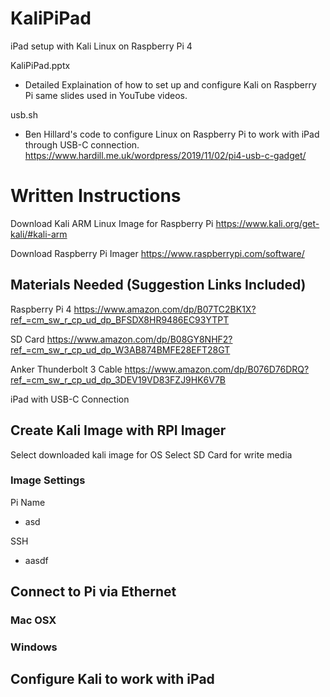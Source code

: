 # KaliPiPad
iPad setup with Kali Linux on Raspberry Pi 4

KaliPiPad.pptx
- Detailed Explaination of how to set up and configure Kali on Raspberry Pi same slides used in YouTube videos.

usb.sh
- Ben Hillard's code to configure Linux on Raspberry Pi to work with iPad through USB-C connection. https://www.hardill.me.uk/wordpress/2019/11/02/pi4-usb-c-gadget/


# Written Instructions

Download Kali ARM Linux Image for Raspberry Pi https://www.kali.org/get-kali/#kali-arm

Download Raspberry Pi Imager https://www.raspberrypi.com/software/
## Materials Needed (Suggestion Links Included)
Raspberry Pi 4 https://www.amazon.com/dp/B07TC2BK1X?ref_=cm_sw_r_cp_ud_dp_BFSDX8HR9486EC93YTPT

SD Card https://www.amazon.com/dp/B08GY8NHF2?ref_=cm_sw_r_cp_ud_dp_W3AB874BMFE28EFT28GT

Anker Thunderbolt 3 Cable https://www.amazon.com/dp/B076D76DRQ?ref_=cm_sw_r_cp_ud_dp_3DEV19VD83FZJ9HK6V7B

iPad with USB-C Connection

## Create Kali Image with RPI Imager
Select downloaded kali image for OS
Select SD Card for write media
### Image Settings
Pi Name
- asd

SSH
- aasdf

## Connect to Pi via Ethernet
### Mac OSX


### Windows

## Configure Kali to work with iPad
